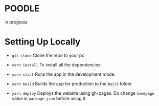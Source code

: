 # POODLE
in progress


# Setting Up Locally

- `git clone`
Clone the repo to your pc

- `yarn install`
To install all the dependencies

- `yarn start`
Runs the app in the development mode.

- `yarn build`
Builds the app for production to the `build` folder.

- `yarn deploy`
Deploys the website using gh-pages. Do change `homepage` value in `package.json` before using it.
